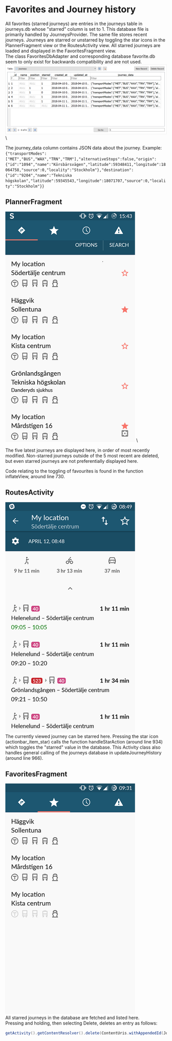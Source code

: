 # Favorites and Journey history
All favorites (starred journeys) are entries in the journeys table in journeys.db whose "starred" column is set to 1. This database file is primarily handled by JourneysProvider. The same file stores recent journeys.
Journeys are starred or unstarred by toggling the star icons in the PlannerFragment view or the RoutesActivity view.
All starred journeys are loaded and displayed in the FavoritesFragment view.  
The class FavoritesDbAdapter and corresponding database favorite.db seem to only exist for backwards compatibility and are not used.
![alt text](./Journeys.png)
\

The journey_data column contains JSON data about the journey. Example:  
`{"transportModes":["MET","BUS","WAX","TRN","TRM"],"alternativeStops":false,"origin":{"id":"1094","name":"Körsbärsvägen","latitude":59348411,"longitude":18064758,"source":0,"locality":"Stockholm"},"destination":{"id":"9204","name":"Tekniska högskolan","latitude":59345543,"longitude":18071707,"source":0,"locality":"Stockholm"}}`

## PlannerFragment
![alt text](./plannerfragment.png)
\
  
The five latest journeys are displayed here, in order of most recently modified. Non-starred journeys outside of the 5 most recent are deleted, but even starred journeys are not preferentially displayed here.  

Code relating to the toggling of favourites is found in the function inflateView, around line 730. 


## RoutesActivity
![alt text](./routesactivity.png)
\
The currently viewed journey can be starred here. Pressing the star icon (actionbar_item_star) calls the function handleStarAction (around line 934) which toggles the "starred" value in the database. This Activity class also handles general calling of the journeys database in updateJourneyHistory (around line 966).


## FavoritesFragment
![alt text](./favoritesfragment.png)
\
All starred journeys in the database are fetched and listed here.\
Pressing and holding, then selecting Delete, deletes an entry as follows:
```java
getActivity().getContentResolver().delete(ContentUris.withAppendedId(Journeys.CONTENT_URI, menuInfo.id),null, null);
```
